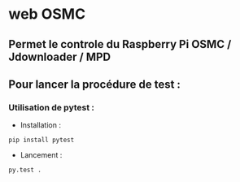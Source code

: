 # web OSMC
## Permet le controle du Raspberry Pi OSMC / Jdownloader / MPD


## Pour lancer la procédure de test : 

### Utilisation de pytest :
* Installation :

`pip install pytest`
* Lancement :

`py.test .`
